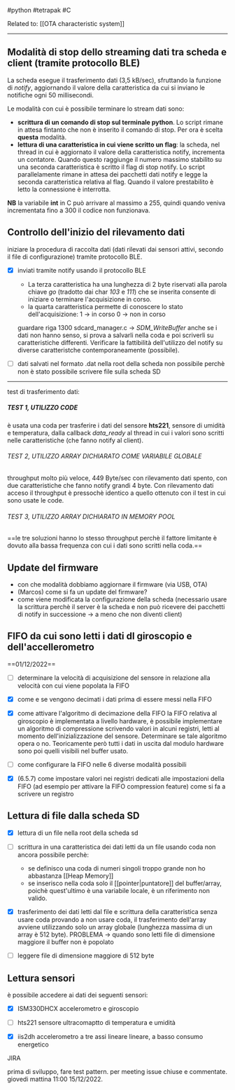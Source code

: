 #python #tetrapak #C 

Related to: [[OTA characteristic system]]

---
## Modalità di stop dello streaming dati tra scheda e client (tramite protocollo BLE)

La scheda esegue il trasferimento dati (3,5 kB/sec), sfruttando la funzione di _notify_, aggiornando il valore della caratteristica da cui si inviano le notifiche ogni 50 millisecondi.

Le modalità con cui è possibile terminare lo stream dati sono:
- **scrittura di un comando di stop sul terminale python**. Lo script rimane in attesa fintanto che non è inserito il comando di stop. Per ora è scelta **questa** modalità.
- **lettura di una caratteristica in cui viene scritto un flag**: la scheda, nel thread in cui è aggiornato il valore della caratteristica notify, incrementa un contatore. Quando questo raggiunge il numero massimo stabilito su una seconda caratteristica è scritto il flag di stop notify. Lo script parallelamente rimane in attesa dei pacchetti dati notify e legge la seconda caratteristica relativa al flag. Quando il valore prestabilito è letto la connessione è interrotta.

**NB** la variabile **int** in C può arrivare al massimo a 255, quindi quando veniva incrementata fino a 300 il codice non funzionava.



## Controllo dell'inizio del rilevamento dati

iniziare la procedura di raccolta dati (dati rilevati dai sensori attivi, secondo il file di configurazione) tramite protocollo BLE.

- [x] inviati tramite notify usando il protocollo BLE
	- La terza caratteristica ha una lunghezza di 2 byte riservati alla parola chiave _go_ (tradotto dai char _103_ e _111_) che se inserita consente di iniziare o terminare l'acquisizione in corso.
	- la quarta caratteristica permette di conoscere lo stato dell'acquisizione:
		1 -> in corso
		0 -> non in corso
		
	guardare riga 1300 sdcard_manager.c -> _SDM_WriteBuffer_
	anche se i dati non hanno senso, si prova a salvarli nella coda e poi scriverli su caratteristiche differenti. Verificare la fattibilità dell'utilizzo del notify su diverse caratteristche contemporaneamente (possibile).
	
- [ ] dati salvati nel formato .dat nella root della scheda
	non possibile perchè non è stato possibile scrivere file sulla scheda SD

---
test di trasferimento dati:

##### TEST 1, UTILIZZO CODE
è usata una coda per trasferire i dati del sensore **hts221**, sensore di umidità e temperatura, dalla callback _data_ready_ al thread in cui i valori sono scritti nelle caratteristiche (che fanno notify al client). 

###### TEST 2, UTILIZZO ARRAY DICHIARATO COME VARIABILE GLOBALE
throughput molto più veloce, 449 Byte/sec con rilevamento dati spento, con due caratteristiche che fanno notify grandi 4 byte.
Con rilevamento dati acceso il throughput è pressochè identico a quello ottenuto con il test in cui sono usate le code.

###### TEST 3, UTILIZZO ARRAY DICHIARATO IN MEMORY POOL

==le tre soluzioni hanno lo stesso throughput perchè il fattore limitante è dovuto alla bassa frequenza con cui i dati sono scritti nella coda.==



## Update del firmware 

- con che modalità dobbiamo aggiornare il firmware (via USB, OTA)
- (Marcos) come si fa un update del firmware?
- come viene modificata la configurazione della scheda (necessario usare la scrittura perchè il server è la scheda e non può ricevere dei pacchetti di notify in successione -> a meno che non diventi client)


## FIFO da cui sono letti i dati dl giroscopio e dell'accellerometro

==01/12/2022==
- [ ] determinare la velocità di acquisizione del sensore in relazione alla velocità con cui viene popolata la FIFO

- [x] come e se vengono decimati i dati prima di essere messi nella FIFO
- [x] come attivare l'algoritmo di decimazione della FIFO
la FIFO relativa al giroscopio è implementata a livello hardware, è possibile implementare un algoritmo di compressione scrivendo valori in alcuni registri, letti al momento dell'inizializzazione del sensore. Determinare se tale algoritmo opera o no. Teoricamente però tutti i dati in uscita dal modulo hardware sono poi quelli visibili nel buffer usato.

- [ ] come configurare la FIFO nelle 6 diverse modalità possibili

- [x]  (6.5.7) come impostare valori nei registri dedicati alle impostazioni della FIFO (ad esempio per attivare la FIFO compression feature) come si fa a scrivere un registro

## Lettura di file dalla scheda SD

- [x] lettura di un file nella root della scheda sd
- [ ] scrittura in una caratteristica dei dati letti da un file usando coda
	non ancora possibile perchè:
	- se definisco una coda di numeri singoli troppo grande non ho abbastanza [[Heap Memory]]
	- se inserisco nella coda solo il [[pointer|puntatore]] del buffer/array, poichè quest'ultimo è una variabile locale, è un riferimento non valido.
- [x] trasferimento dei dati letti dal file e scrittura della caratteristica senza usare coda
	provando a non usare coda, il trasferimento dell'array avviene utilizzando solo un array globale (lunghezza massima di un array è 512 byte).
	PROBLEMA -> quando sono letti file di dimensione maggiore il buffer non è popolato
- [ ] leggere file di dimensione maggiore di 512 byte








## Lettura sensori
è possibile accedere ai dati dei seguenti sensori:
- [x] ISM330DHCX 
	accelerometro e giroscopio
- [ ]  hts221
	sensore ultracomaptto di temperatura e umidità
- [x]  iis2dh
	accelerometro a tre assi lineare lineare, a basso consumo energetico


JIRA

prima di sviluppo, fare test pattern.
per meeting issue chiuse e commentate.
giovedi mattina 11:00 15/12/2022.

